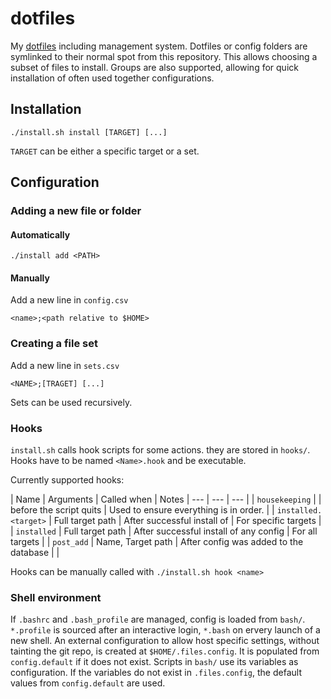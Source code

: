 # dotfiles

My
[dotfiles](https://en.wikipedia.org/wiki/Hidden_file_and_hidden_directory#Unix_and_Unix-like_environments)
including management system.
Dotfiles or config folders are symlinked to their normal spot from this repository.
This allows choosing a subset of files to install.
Groups are also supported, allowing for quick installation of often used together configurations.

## Installation

```
./install.sh install [TARGET] [...]
```

`TARGET` can be either a specific target or a set.

## Configuration

### Adding a new file or folder

#### Automatically

```
./install add <PATH>
```

#### Manually

Add a new line in `config.csv`

```
<name>;<path relative to $HOME>
```

### Creating a file set

Add a new line in `sets.csv`

```
<NAME>;[TRAGET] [...]
```

Sets can be used recursively.

### Hooks

`install.sh` calls hook scripts for some actions.
they are stored in `hooks/`.
Hooks have to be named `<Name>.hook` and be executable.

Currently supported hooks:

| Name | Arguments | Called when | Notes
| --- | --- | --- |
| `housekeeping` | | before the script quits | Used to ensure everything is in order. |
| `installed.<target>` | Full target path | After successful install of <target> | For specific targets |
| `installed` | Full target path | After successful install of any config | For all targets |
| `post_add` | Name, Target path | After config was added to the database | |

Hooks can be manually called with `./install.sh hook <name>`

### Shell environment

If `.bashrc` and `.bash_profile` are managed, config is loaded from `bash/`.
`*.profile` is sourced after an interactive login, `*.bash` on ervery launch of a new shell.
An external configuration to allow host specific settings, without tainting the git repo, is created at `$HOME/.files.config`.
It is populated from `config.default` if it does not exist.
Scripts in `bash/` use its variables as configuration.
If the variables do not exist in `.files.config`, the default values from `config.default` are used.
